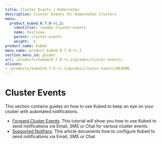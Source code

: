 ```yaml
---
title: Cluster Events | Kubernetes
description: Cluster Events for Kubernetes Clusters
menu:
  product_kubed_0.7.0-rc.2:
    identifier: readme-cluster-events
    name: Overview
    parent: cluster-events
    weight: -1
product_name: kubed
menu_name: product_kubed_0.7.0-rc.2
section_menu_id: guides
url: /products/kubed/0.7.0-rc.2/guides/cluster-events/
aliases:
- /products/kubed/0.7.0-rc.2/guides/cluster-events/README
---
```


# Cluster Events

This section contains guides on how to use Kubed to keep an eye on your cluster with automated notifications.

- [Forward Cluster Events](/products/kubed/0.7.0-rc.2/guides/cluster-events/event-forwarder): This tutorial will show you how to use Kubed to send notifications via Email, SMS or Chat for various cluster events.
- [Supported Notifiers](/products/kubed/0.7.0-rc.2/guides/cluster-events/notifiers): This article documents how to configure Kubed to send notifications via Email, SMS or Chat

